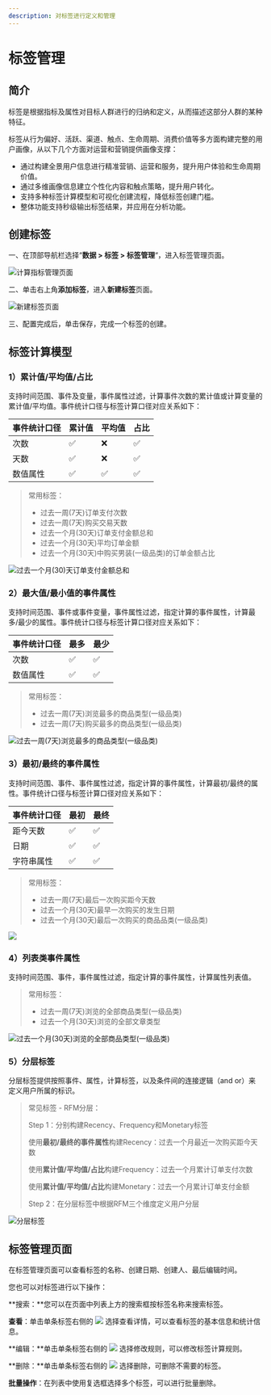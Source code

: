 ```yaml
---
description: 对标签进行定义和管理
---
```


# 标签管理

## 简介

标签是根据指标及属性对目标人群进行的归纳和定义，从而描述这部分人群的某种特征。

标签从行为偏好、活跃、渠道、触点、生命周期、消费价值等多方面构建完整的用户画像，从以下几个方面对运营和营销提供画像支撑：

* 通过构建全景用户信息进行精准营销、运营和服务，提升用户体验和生命周期价值。
* 通过多维画像信息建立个性化内容和触点策略，提升用户转化。
* 支持多种标签计算模型和可视化创建流程，降低标签创建门槛。   
* 整体功能支持秒级输出标签结果，并应用在分析功能。

## 创建标签

一、在顶部导航栏选择“**数据 &gt; 标签 &gt; 标签管理**“，进入标签管理页面。

![&#x8BA1;&#x7B97;&#x6307;&#x6807;&#x7BA1;&#x7406;&#x9875;&#x9762;](../../../.gitbook/assets/image%20%2873%29.png)

二、单击右上角**添加标签**，进入**新建标签**页面。

![&#x65B0;&#x5EFA;&#x6807;&#x7B7E;&#x9875;&#x9762;](../../../.gitbook/assets/image%20%2824%29.png)

三、配置完成后，单击保存，完成一个标签的创建。

## 标签计算模型

### 1）累计值/平均值/占比

支持时间范围、事件及变量，事件属性过滤，计算事件次数的累计值或计算变量的累计值/平均值。事件统计口径与标签计算口径对应关系如下：

| 事件统计口径 | 累计值 | 平均值 | 占比 |
| :--- | :--- | :--- | :--- |
| 次数 | ✅ | ❌ | ✅ |
| 天数 | ✅ | ❌ | ✅ |
| 数值属性 | ✅ | ✅ | ✅ |

> 常用标签：
>
> * 过去一周\(7天\)订单支付次数
> * 过去一周\(7天\)购买交易天数
> * 过去一个月\(30天\)订单支付金额总和
> * 过去一个月\(30天\)平均订单金额
> * 过去一个月\(30天\)中购买男装\(一级品类\)的订单金额占比

![&#x8FC7;&#x53BB;&#x4E00;&#x4E2A;&#x6708;\(30\)&#x5929;&#x8BA2;&#x5355;&#x652F;&#x4ED8;&#x91D1;&#x989D;&#x603B;&#x548C;](../../../.gitbook/assets/image%20%2869%29.png)

### 2）最大值/最小值的事件属性

支持时间范围、事件或事件变量，事件属性过滤，指定计算的事件属性，计算最多/最少的属性。事件统计口径与标签计算口径对应关系如下：

| 事件统计口径 | 最多 | 最少 |
| :--- | :--- | :--- |
| 次数 | ✅ | ✅ |
| 数值属性 | ✅ | ✅ |

> 常用标签：
>
> * 过去一周\(7天\)浏览最多的商品类型\(一级品类\)
> * 过去一周\(7天\)购买最多的商品类型\(一级品类\)

![&#x8FC7;&#x53BB;&#x4E00;&#x5468;\(7&#x5929;\)&#x6D4F;&#x89C8;&#x6700;&#x591A;&#x7684;&#x5546;&#x54C1;&#x7C7B;&#x578B;\(&#x4E00;&#x7EA7;&#x54C1;&#x7C7B;\)](../../../.gitbook/assets/image%20%28120%29.png)

### 3）最初/最终的事件属性

支持时间范围、事件、事件属性过滤，指定计算的事件属性，计算最初/最终的属性。事件统计口径与标签计算口径对应关系如下：

| 事件统计口径 | 最初 | 最终 |
| :--- | :--- | :--- |
| 距今天数 | ✅ | ✅ |
| 日期 | ✅ | ✅ |
| 字符串属性 | ✅ | ✅ |

> 常用标签：
>
> * 过去一周\(7天\)最后一次购买距今天数
> * 过去一个月\(30天\)最早一次购买的发生日期
> * 过去一个月\(30天\)最后一次购买的商品品类\(一级品类\)

![](../../../.gitbook/assets/image%20%2861%29.png)

### 4）列表类事件属性

支持时间范围、事件，事件属性过滤，指定计算的事件属性，计算属性列表值。

> 常用标签：
>
> * 过去一周\(7天\)浏览的全部商品类型\(一级品类\)
> * 过去一个月\(30天\)浏览的全部文章类型

![&#x8FC7;&#x53BB;&#x4E00;&#x4E2A;&#x6708;\(30&#x5929;\)&#x6D4F;&#x89C8;&#x7684;&#x5168;&#x90E8;&#x5546;&#x54C1;&#x7C7B;&#x578B;\(&#x4E00;&#x7EA7;&#x54C1;&#x7C7B;\)](../../../.gitbook/assets/image%20%2865%29.png)

### 5）分层标签

分层标签提供按照事件、属性，计算标签，以及条件间的连接逻辑（and or）来定义用户所属的标识。

> 常见标签 - RFM分层：
>
> Step 1：分别构建Recency、Frequency和Monetary标签
>
> 使用**最初/最终的事件属性**构建Recency：过去一个月最近一次购买距今天数
>
> 使用**累计值/平均值/占比**构建Frequency：过去一个月累计订单支付次数
>
> 使用**累计值/平均值/占比**构建Monetary：过去一个月累计订单支付金额
>
> Step 2：在分层标签中根据RFM三个维度定义用户分层

![&#x5206;&#x5C42;&#x6807;&#x7B7E;](../../../.gitbook/assets/image%20%2864%29.png)

## 标签管理页面

在标签管理页面可以查看标签的名称、创建日期、创建人、最后编辑时间。

您也可以对标签进行以下操作：

**搜索：**您可以在页面中列表上方的搜索框按标签名称来搜索标签。

**查看**：单击单条标签右侧的 ![](https://docs.growingio.com/.gitbook/assets/-Lo08UtW7H58ehFKeZ4g-LsycTyZaItbL8_Wigcx-LsyfkaafJ-8X2utJ9BbE782B9E782B9E782B9.png) 选择查看详情，可以查看标签的基本信息和统计信息。

**编辑：**单击单条标签右侧的 ![](https://docs.growingio.com/.gitbook/assets/-Lo08UtW7H58ehFKeZ4g-LsycTyZaItbL8_Wigcx-LsyfkaafJ-8X2utJ9BbE782B9E782B9E782B9.png) 选择修改规则，可以修改标签计算规则。

**删除：**单击单条标签右侧的 ![](https://docs.growingio.com/.gitbook/assets/-Lo08UtW7H58ehFKeZ4g-LsycTyZaItbL8_Wigcx-LsyfkaafJ-8X2utJ9BbE782B9E782B9E782B9.png) 选择删除，可删除不需要的标签。

**批量操作**：在列表中使用复选框选择多个标签，可以进行批量删除。

